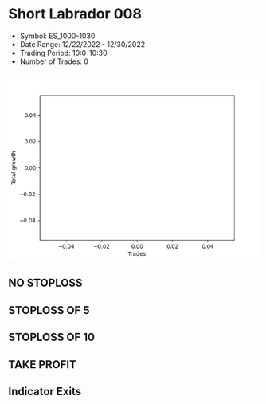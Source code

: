 # Short Labrador 008 
- Symbol: ES_1000-1030
- Date Range: 12/22/2022 - 12/30/2022
- Trading Period: 10:0-10:30
- Number of Trades: 0

![Plot](ShortLabrador008ES_1000-1030.png)
## NO STOPLOSS














## STOPLOSS OF 5














## STOPLOSS OF 10














## TAKE PROFIT











## Indicator Exits


